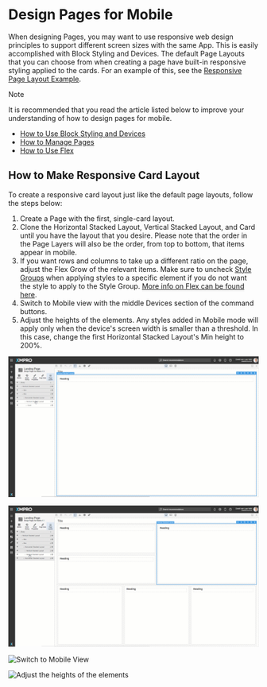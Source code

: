 # Design Pages for Mobile

When designing Pages, you may want to use responsive web design principles to support different screen sizes with the same App. This is easily accomplished with Block Styling and Devices. The default Page Layouts that you can choose from when creating a page have built-in responsive styling applied to the cards. For an example of this, see the [Responsive Page Layout Example](../../concepts/application/page.md#responsive-page-layout-example).

> [!NOTE]
> It is recommended that you read the article listed below to improve your understanding of how to design pages for mobile.
>
> * [How to Use Block Styling and Devices](use-block-styling-and-devices.md)
> * [How to Manage Pages](manage-pages.md)
> * [How to Use Flex](use-flex.md)

## How to Make Responsive Card Layout

To create a responsive card layout just like the default page layouts, follow the steps below:

1. Create a Page with the first, single-card layout.
2. Clone the Horizontal Stacked Layout, Vertical Stacked Layout, and Card until you have the layout that you desire. Please note that the order in the Page Layers will also be the order, from top to bottom, that items appear in mobile.
3. If you want rows and columns to take up a different ratio on the page, adjust the Flex Grow of the relevant items. Make sure to uncheck [Style Groups](use-block-styling-and-devices.md#adding-a-style-group) when applying styles to a specific element if you do not want the style to apply to the Style Group. [More info on Flex can be found here](use-flex.md).
4. Switch to Mobile view with the middle Devices section of the command buttons.
5. Adjust the heights of the elements. Any styles added in Mobile mode will apply only when the device's screen width is smaller than a threshold. In this case, change the first Horizontal Stacked Layout's Min height to 200%.

![Clone the Blocks until you get the desired layout](../images/mobile_design_clone.gif)

![Adjust the Flex Grow to change the ratio the Blocks take on the page](../images/mobile_design_flex_grow.gif)

![Switch to Mobile View](../images/mobile_design_switch_view.png)

![Adjust the heights of the elements](../images/mobile_design_adjust_heights.png)
